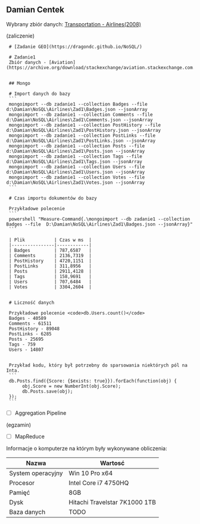 ## Damian Centek

Wybrany zbiór danych: [Transportation - Airlines(2008)](http://stat-computing.org/dataexpo/2009/the-data.html)

(zaliczenie)

 
     # [Zadanie GEO](https://dragondc.github.io/NoSQL/)  
     
     # Zadanie1  
     Zbiór danych - [Aviation](https://archive.org/download/stackexchange/aviation.stackexchange.com.7z)  
     
     
     ## Mongo
     
     # Import danych do bazy
     ```
     mongoimport --db zadanie1 --collection Badges --file  d:\Damian\NoSQL\Airlines\Zad1\Badges.json --jsonArray  
     mongoimport --db zadanie1 --collection Comments --file  d:\Damian\NoSQL\Airlines\Zad1\Comments.json --jsonArray    
     mongoimport --db zadanie1 --collection PostHistory --file  d:\Damian\NoSQL\Airlines\Zad1\PostHistory.json --jsonArray   
     mongoimport --db zadanie1 --collection PostLinks --file  d:\Damian\NoSQL\Airlines\Zad1\PostLinks.json --jsonArray  
     mongoimport --db zadanie1 --collection Posts --file  d:\Damian\NoSQL\Airlines\Zad1\Posts.json --jsonArray    
     mongoimport --db zadanie1 --collection Tags --file  d:\Damian\NoSQL\Airlines\Zad1\Tags.json --jsonArray   
     mongoimport --db zadanie1 --collection Users --file  d:\Damian\NoSQL\Airlines\Zad1\Users.json --jsonArray  
     mongoimport --db zadanie1 --collection Votes --file  d:\Damian\NoSQL\Airlines\Zad1\Votes.json --jsonArray  
     ```  
     
     # Czas importu dokumentów do bazy  
     
     Przykładowe polecenie  
     ```
     powershell "Measure-Command{.\mongoimport --db zadanie1 --collection Badges --file  D:\Damian\NoSQL\Airlines\Zad1\Badges.json --jsonArray}"
     ```  
     
     | Plik           | Czas w ms  |
     |----------------|------------|
     | Badges         | 787,6587   |
     | Comments       | 2136,7319  |
     | PostHistory    | 4720,1151  |
     | PostLinks      | 311,8956   |
     | Posts          | 2911,4128  |
     | Tags           | 158,9691   |
     | Users          | 707,6484   |
     | Votes          | 3304,2604  |
     
     
     # Liczność danych  
     
     Przykładowe polecenie <code>db.Users.count()</code>  
     Badges - 40589  
     Comments - 61511  
     PostHistory - 89048  
     PostLinks - 6285  
     Posts - 25695  
     Tags - 759  
     Users - 14807  
     
     
     Przykład kodu, który był potrzebny do sparsowania niektórych pól na Inta.  
     ```
     db.Posts.find({Score: {$exists: true}}).forEach(function(obj) {  
          obj.Score = new NumberInt(obj.Score);  
          db.Posts.save(obj);  
     });     
     ```
     
     
     
     
- [ ] Aggregation Pipeline

(egzamin)

- [ ] MapReduce

Informacje o komputerze na którym były wykonywane obliczenia:

| Nazwa                 | Wartosć    |
|-----------------------|------------|
| System operacyjny     | Win 10 Pro x64 |
| Procesor              | Intel Core i7 4750HQ |
| Pamięć                | 8GB |
| Dysk                  | Hitachi Travelstar 7K1000 1TB |
| Baza danych           | TODO |
